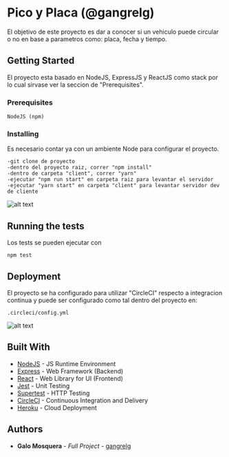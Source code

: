 # Pico y Placa (@gangrelg)

El objetivo de este proyecto es dar a conocer si un vehiculo puede circular o no en base a parametros como: placa, fecha y tiempo.

## Getting Started

El proyecto esta basado en NodeJS, ExpressJS y ReactJS como stack por lo cual sirvase ver la seccion de "Prerequisites".

### Prerequisites

```
NodeJS (npm)
```

### Installing
Es necesario contar ya con un ambiente Node para configurar el proyecto.

```
-git clone de proyecto
-dentro del proyecto raiz, correr "npm install"
-dentro de carpeta "client", correr "yarn"
-ejecutar "npm run start" en carpeta raiz para levantar el servidor
-ejecutar "yarn start" en carpeta "client" para levantar servidor dev de cliente
```
![alt text](https://i.imgur.com/otUiXKQ.png)

## Running the tests

Los tests se pueden ejecutar con
```
npm test
```

## Deployment

El proyecto se ha configurado para utilizar "CircleCI" respecto a integracion continua y puede ser configurado como tal dentro del proyecto en:
```
.circleci/config.yml
```
![alt text](https://i.imgur.com/jSL87oV.png)

## Built With

* [NodeJS](https://nodejs.org/es/) - JS Runtime Environment
* [Express](https://expressjs.com/es/) - Web Framework (Backend)
* [React](https://es.reactjs.org/) - Web Library for UI (Frontend)
* [Jest](https://jestjs.io/) - Unit Testing
* [Supertest](https://www.npmjs.com/package/supertest) - HTTP Testing
* [CircleCI](https://circleci.com/) - Continuous Integration and Delivery
* [Heroku](https://www.heroku.com/) - Cloud Deployment

## Authors

* **Galo Mosquera** - *Full Project* - [gangrelg](https://github.com/gangrelg)
